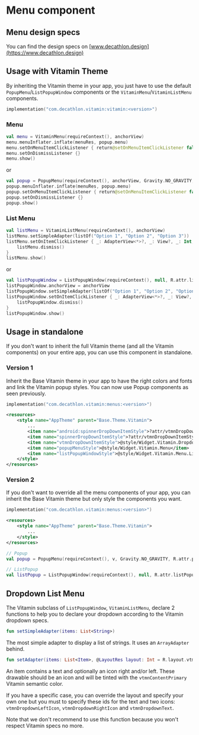 # Menu component

## Menu design specs

You can find the design specs on [www.decathlon.design](https://www.decathlon.design)

## Usage with Vitamin Theme

By inheriting the Vitamin theme in your app, you just have to use the default 
`PopupMenu`/`ListPopupWindow` components or the `VitaminMenu`/`VitaminListMenu` components.

```kotlin
implementation("com.decathlon.vitamin:vitamin:<version>")
```

### Menu

```kotlin
val menu = VitaminMenu(requireContext(), anchorView)
menu.menuInflater.inflate(menuRes, popup.menu)
menu.setOnMenuItemClickListener { return@setOnMenuItemClickListener false }
menu.setOnDismissListener {}
menu.show()
```

or

```kotlin
val popup = PopupMenu(requireContext(), anchorView, Gravity.NO_GRAVITY, R.attr.popupMenuStyle, 0)
popup.menuInflater.inflate(menuRes, popup.menu)
popup.setOnMenuItemClickListener { return@setOnMenuItemClickListener false }
popup.setOnDismissListener {}
popup.show()
```

### List Menu

```kotlin
val listMenu = VitaminListMenu(requireContext(), anchorView)
listMenu.setSimpleAdapter(listOf("Option 1", "Option 2", "Option 3"))
listMenu.setOnItemClickListener { _: AdapterView<*>?, _: View?, _: Int, _: Long ->
    listMenu.dismiss()
}
listMenu.show()
```

or

```kotlin
val listPopupWindow = ListPopupWindow(requireContext(), null, R.attr.listPopupWindowStyle)
listPopupWindow.anchorView = anchorView
listPopupWindow.setSimpleAdapter(listOf("Option 1", "Option 2", "Option 3"))
listPopupWindow.setOnItemClickListener { _: AdapterView<*>?, _: View?, _: Int, _: Long ->
    listPopupWindow.dismiss()
}
listPopupWindow.show()
```

## Usage in standalone

If you don't want to inherit the full Vitamin theme (and all the Vitamin components) on your
entire app, you can use this component in standalone.

### Version 1

Inherit the Base Vitamin theme in your app to have the right colors and fonts and link the 
Vitamin popup styles. You can now use Popup components as seen previously.

```kotlin
implementation("com.decathlon.vitamin:menus:<version>")
```

```xml
<resources>
    <style name="AppTheme" parent="Base.Theme.Vitamin">
        ...
        <item name="android:spinnerDropDownItemStyle">?attr/vtmnDropDownItemStyle</item>
        <item name="spinnerDropDownItemStyle">?attr/vtmnDropDownItemStyle</item>
        <item name="vtmnDropDownItemStyle">@style/Widget.Vitamin.Dropdown</item>
        <item name="popupMenuStyle">@style/Widget.Vitamin.Menu</item>
        <item name="listPopupWindowStyle">@style/Widget.Vitamin.Menu.List</item>
    </style>
</resources>
```

### Version 2

If you don't want to override all the menu components of your app, you can inherit the Base Vitamin theme but only style the components you want.

```kotlin
implementation("com.decathlon.vitamin:menus:<version>")
```

```xml
<resources>
    <style name="AppTheme" parent="Base.Theme.Vitamin">
        ...
    </style>
</resources>
```

```kotlin
// Popup
val popup = PopupMenu(requireContext(), v, Gravity.NO_GRAVITY, R.attr.popupMenuStyle, R.style.Widget_Vitamin_Menu)

// ListPopup
val listPopup = ListPopupWindow(requireContext(), null, R.attr.listPopupWindowStyle, R.style.Widget_Vitamin_Menu_List)
```

## Dropdown List Menu

The Vitamin subclass of `ListPopupWindow`, `VitaminListMenu`, declare 2
functions to help you to declare your dropdown according to the Vitamin dropdown specs.

```kotlin
fun setSimpleAdapter(items: List<String>)
```

The most simple adapter to display a list of strings. It uses an `ArrayAdapter` behind.

```kotlin
fun setAdapter(items: List<Item>, @LayoutRes layout: Int = R.layout.vtmn_dropdown_item)
```

An item contains a text and optionally an icon right and/or left. These drawable should be
an icon and will be tinted with the `vtmnContentPrimary` Vitamin semantic color.

If you have a specific case, you can override the layout and specify your own one but you must
to specify these ids for the text and two icons: `vtmnDropdownLeftIcon`, `vtmnDropdownRightIcon`
and `vtmnDropdownText`.

Note that we don't recommend to use this function because you won't respect Vitamin specs no more.
